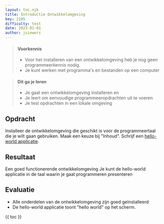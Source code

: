 ```yaml
---
layout: toc.njk
title: Introductie Ontwikkelomgeving
key: 2105
difficulty: test
date: 2023-01-01
author: jsiewers
---
```


> #### Voorkennis
> * Voor het installeren van een ontwikkelomgeving heb je nog geen programmeerkennis nodig.
> * Je kunt werken met programma's en bestanden op een computer

> #### Dit ga je leren
> * Je gaat een ontwikkelomgeving installeren en 
> * Je leert om eenvoudige programmeeropdrachten uit te voeren  
> * Je test opdrachten in een lokale omgeving

## Opdracht
Installeer de ontwikkelomgeving die geschikt is voor de programmeertaal die je wilt gaan gebruiken. Maak een keuze bij "Inhoud".
Schrijf een [hello-world applicatie](http://helloworldcollection.de/).


## Resultaat
Een goed functionerende ontwikkelomgeving
Je kunt de hello-world applicatie in de taal waarin je gaat programmeren presenteren

## Evaluatie
* Alle onderdelen van de ontwikkelomgeving zijn goed geïnstalleerd
* De hello-world applicatie toont "hello world" op het scherm.

{{ toc }}